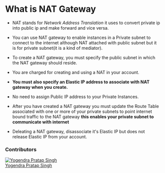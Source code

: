 # What is NAT Gateway

- NAT stands for *Network Address Translation* it uses to convert private ip into public ip and make forward and vice versa.

- You can use NAT gateway to enable instances in a Private subnet to connect to the internet although NAT attached with public subnet but it is for private subnet(it is a kind of mediator).

- To create a NAT gateway, you must specify the public subnet in which the NAT gateway should reside.

- You are charged for creating and using a NAT in your account.

- **You must also specify an Elastic IP address to associate with NAT gateway when you create.**

- No need to assign Public IP address to your Private Instances.

- After you have created a NAT gateway you must update the Route Table associated with one or more of your private subnets to point internet bound traffic to the NAT gateway **this enables your private subnet to communicate with internet**

- Deleating a NAT gateway, disassociate it's Elastic IP but does not release Elastic IP from your account. 


### Contributors
[![Yogendra Pratap Singh][yogendra_avatar]][yogendra_homepage]<br/>[Yogendra Pratap Singh][yogendra_homepage] 

  [yogendra_homepage]: https://github.com/PratapSingh13
  [yogendra_avatar]: https://img.cloudposse.com/75x75/https://github.com/PratapSingh13.png